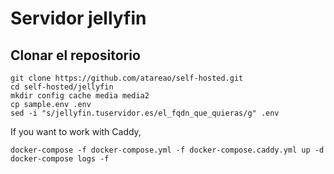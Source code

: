 # Servidor jellyfin

##  Clonar el repositorio

```
git clone https://github.com/atareao/self-hosted.git
cd self-hosted/jellyfin
mkdir config cache media media2
cp sample.env .env
sed -i "s/jellyfin.tuservidor.es/el_fqdn_que_quieras/g" .env
```


If you want to work with Caddy,

```
docker-compose -f docker-compose.yml -f docker-compose.caddy.yml up -d
docker-compose logs -f
```
